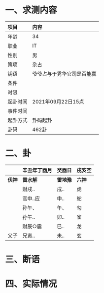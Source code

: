 # 一、求测内容
|项目|内容|
|:-|:-|
|年龄|34|
|职业|IT|
|性别|男|
|策项|杂占|
|钥语|爷爷占与于秀华官司是否能赢|
|条件||
|时限||
|起卦时间|2021年09月22日15点|
|事件时间||
|起卦方式|卦码起卦|
|卦码|462卦|

# 二、卦
||辛丑年丁酉月|癸酉日|戌亥空|
|:-|:-|:-|:-|
|**伏神**|**雷水解**|**雷地豫**|**六神**|
||财戌..|戌..|虎|
||官申..应|申..|蛇|
||孙午、|午、|勾|
||孙午..|卯..|雀|
||财辰○震|巳..|龙|
|父子|兄寅..|未..|玄|


# 三、断语

# 四、实际情况